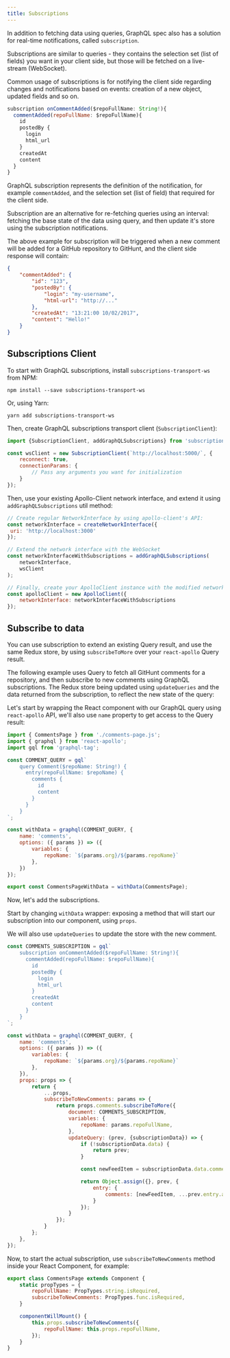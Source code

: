 ```yaml
---
title: Subscriptions
---
```


In addition to fetching data using queries, GraphQL spec also has a solution for real-time notifications, called `subscription`.

Subscriptions are similar to queries - they contains the selection set (list of fields) you want in your client side, but those will be fetched on a live-stream (WebSocket).

Common usage of subscriptions is for notifying the client side regarding changes and notifications based on events: creation of a new object, updated fields and so on.

```js
subscription onCommentAdded($repoFullName: String!){
  commentAdded(repoFullName: $repoFullName){
    id
    postedBy {
      login
      html_url
    }
    createdAt
    content
  }
}
```

GraphQL subscription represents the definition of the notification, for example `commentAdded`, and the selection set (list of field) that required for the client side.

Subscription are an alternative for re-fetching queries using an interval: fetching the base state of the data using query, and then update it's store using the subscription notifications.

The above example for subscription will be triggered when a new comment will be added for a GitHub repository to GitHunt, and the client side response will contain:

```json
{
    "commentAdded": {
        "id": "123",
        "postedBy": {
            "login": "my-username",
            "html-url": "http://..."
        },
        "createdAt": "13:21:00 10/02/2017",
        "content": "Hello!"
    }
}
```

<h2 id="subscriptions-client">Subscriptions Client</h2>

To start with GraphQL subscriptions, install `subscriptions-transport-ws` from NPM:

```shell
npm install --save subscriptions-transport-ws
```

Or, using Yarn:

```shell
yarn add subscriptions-transport-ws
```

Then, create GraphQL subscriptions transport client (`SubscriptionClient`):

```js
import {SubscriptionClient, addGraphQLSubscriptions} from 'subscriptions-transport-ws';

const wsClient = new SubscriptionClient(`http://localhost:5000/`, {
    reconnect: true,
    connectionParams: {
        // Pass any arguments you want for initialization
    }
});
```

Then, use your existing Apollo-Client network interface, and extend it using `addGraphQLSubscriptions` util method:

```js
// Create regular NetworkInterface by using apollo-client's API:
const networkInterface = createNetworkInterface({
 uri: 'http://localhost:3000'
});

// Extend the network interface with the WebSocket
const networkInterfaceWithSubscriptions = addGraphQLSubscriptions(
    networkInterface,
    wsClient
);

// Finally, create your ApolloClient instance with the modified network interface
const apolloClient = new ApolloClient({
    networkInterface: networkInterfaceWithSubscriptions
});
```

<h2 id="subscribe-to-data">Subscribe to data</h2>

You can use subscription to extend an existing Query result, and use the same Redux store, by using `subscribeToMore` over your `react-apollo` Query result.

The following example uses Query to fetch all GitHunt comments for a repository, and then subscribe to new comments using GraphQL subscriptions.
The Redux store being updated using `updateQueries` and the data returned from the subscription, to reflect the new state of the query:

Let's start by wrapping the React component with our GraphQL query using `react-apollo` API, we'll also use `name` property to get access to the Query result:

```js
import { CommentsPage } from './comments-page.js';
import { graphql } from 'react-apollo';
import gql from 'graphql-tag';

const COMMENT_QUERY = gql`
    query Comment($repoName: String!) {
      entry(repoFullName: $repoName) {
        comments {
          id
          content
        }
      }
    }
`;

const withData = graphql(COMMENT_QUERY, {
    name: 'comments',
    options: ({ params }) => ({
        variables: {
            repoName: `${params.org}/${params.repoName}`
        },
    })
});

export const CommentsPageWithData = withData(CommentsPage);
```

Now, let's add the subscriptions.

Start by changing `withData` wrapper: exposing a method that will start our subscription into our component, using `props`.

We will also use `updateQueries` to update the store with the new comment.

```js
const COMMENTS_SUBSCRIPTION = gql`
    subscription onCommentAdded($repoFullName: String!){
      commentAdded(repoFullName: $repoFullName){
        id
        postedBy {
          login
          html_url
        }
        createdAt
        content
      }
    }
`;

const withData = graphql(COMMENT_QUERY, {
    name: 'comments',
    options: ({ params }) => ({
        variables: {
            repoName: `${params.org}/${params.repoName}`
        },
    }),
    props: props => {
        return {
            ...props,
            subscribeToNewComments: params => {
                return props.comments.subscribeToMore({
                    document: COMMENTS_SUBSCRIPTION,
                    variables: {
                        repoName: params.repoFullName,
                    },
                    updateQuery: (prev, {subscriptionData}) => {
                        if (!subscriptionData.data) {
                            return prev;
                        }

                        const newFeedItem = subscriptionData.data.commentAdded;

                        return Object.assign({}, prev, {
                            entry: {
                                comments: [newFeedItem, ...prev.entry.activities]
                            }
                        });
                    }
                });
            }
        };
    },
});
```

Now, to start the actual subscription, use `subscribeToNewComments` method inside your React Component, for example:

```js
export class CommentsPage extends Component {
    static propTypes = {
        repoFullName: PropTypes.string.isRequired,
        subscribeToNewComments: PropTypes.func.isRequired,
    }

    componentWillMount() {
        this.props.subscribeToNewComments({
            repoFullName: this.props.repoFullName,
        });
    }
}
```
